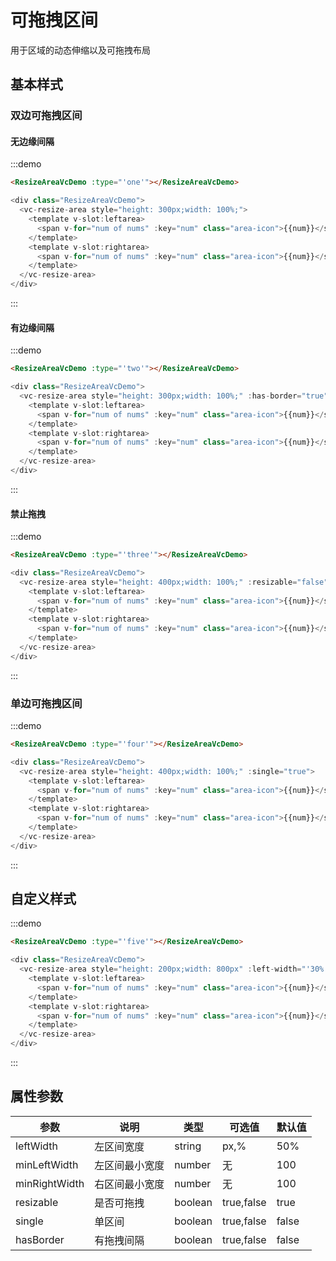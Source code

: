 # 可拖拽区间

用于区域的动态伸缩以及可拖拽布局

## 基本样式

### 双边可拖拽区间

#### 无边缘间隔

:::demo
```html
<ResizeAreaVcDemo :type="'one'"></ResizeAreaVcDemo>
```
```javascript
<div class="ResizeAreaVcDemo">
  <vc-resize-area style="height: 300px;width: 100%;">
    <template v-slot:leftarea>
      <span v-for="num of nums" :key="num" class="area-icon">{{num}}</span>
    </template>
    <template v-slot:rightarea>
      <span v-for="num of nums" :key="num" class="area-icon">{{num}}</span>
    </template>
  </vc-resize-area>
</div>
```
:::

#### 有边缘间隔

:::demo
```html
<ResizeAreaVcDemo :type="'two'"></ResizeAreaVcDemo>
```
```javascript
<div class="ResizeAreaVcDemo">
  <vc-resize-area style="height: 300px;width: 100%;" :has-border="true">
    <template v-slot:leftarea>
      <span v-for="num of nums" :key="num" class="area-icon">{{num}}</span>
    </template>
    <template v-slot:rightarea>
      <span v-for="num of nums" :key="num" class="area-icon">{{num}}</span>
    </template>
  </vc-resize-area>
</div>
```
:::

#### 禁止拖拽

:::demo
```html
<ResizeAreaVcDemo :type="'three'"></ResizeAreaVcDemo>
```
```javascript
<div class="ResizeAreaVcDemo">
  <vc-resize-area style="height: 400px;width: 100%;" :resizable="false">
    <template v-slot:leftarea>
      <span v-for="num of nums" :key="num" class="area-icon">{{num}}</span>
    </template>
    <template v-slot:rightarea>
      <span v-for="num of nums" :key="num" class="area-icon">{{num}}</span>
    </template>
  </vc-resize-area>
</div>
```
:::

### 单边可拖拽区间

:::demo
```html
<ResizeAreaVcDemo :type="'four'"></ResizeAreaVcDemo>
```
```javascript
<div class="ResizeAreaVcDemo">
  <vc-resize-area style="height: 400px;width: 100%;" :single="true">
    <template v-slot:leftarea>
      <span v-for="num of nums" :key="num" class="area-icon">{{num}}</span>
    </template>
    <template v-slot:rightarea>
      <span v-for="num of nums" :key="num" class="area-icon">{{num}}</span>
    </template>
  </vc-resize-area>
</div>
```
:::

## 自定义样式

:::demo
```html
<ResizeAreaVcDemo :type="'five'"></ResizeAreaVcDemo>
```
```javascript
<div class="ResizeAreaVcDemo">
  <vc-resize-area style="height: 200px;width: 800px" :left-width="'30%'" :min-left-width="100">
    <template v-slot:leftarea>
      <span v-for="num of nums" :key="num" class="area-icon">{{num}}</span>
    </template>
    <template v-slot:rightarea>
      <span v-for="num of nums" :key="num" class="area-icon">{{num}}</span>
    </template>
  </vc-resize-area>
</div>
```
:::


## 属性参数

| 参数 | 说明 |	类型 |	可选值 |	默认值 |
|---|---|---|---|---|
| leftWidth | 左区间宽度 | string | px,% | 50% |
| minLeftWidth | 左区间最小宽度 | number | 无 | 100 |
| minRightWidth | 右区间最小宽度 | number | 无 | 100 |
| resizable | 是否可拖拽 | boolean | true,false | true |
| single | 单区间 | boolean | true,false | false |
| hasBorder | 有拖拽间隔 | boolean | true,false | false |
